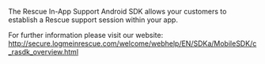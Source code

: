 The Rescue In-App Support Android SDK allows your customers to establish a Rescue support session within your app.

For further information please visit our website: http://secure.logmeinrescue.com/welcome/webhelp/EN/SDKa/MobileSDK/c_rasdk_overview.html
